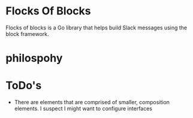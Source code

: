 # Flocks Of Blocks

Flocks of blocks is a Go library that helps build Slack messages using the block framework.



# philospohy



# ToDo's
 - There are elements that are comprised of smaller, composition elements. I suspect I might want to configure interfaces

